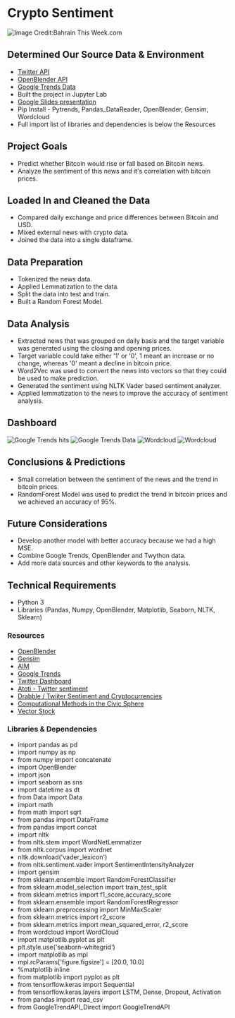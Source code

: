 # Crypto Sentiment
![Image Credit:Bahrain This Week.com](images/ai-blockchain.jpeg)

## Determined Our Source Data & Environment
- [Twitter API](https://developer.twitter.com/en/portal/dashboard)
- [OpenBlender API](https://openblender.io/#/my_dashboard)
- [Google Trends Data](https://towardsdatascience.com/google-trends-api-for-python-a84bc25db88f)
- Built the project in Jupyter Lab
- [Google Slides presentation](https://docs.google.com/presentation/d/1iUyEHhSnRBL9jjJk1DSg_f3G2os2I2VMZiwFwZWFQt4/edit#slide=id.gcb9a0b074_1_0)
- Pip Install - Pytrends, Pandas_DataReader, OpenBlender, Gensim, Wordcloud 
- Full import list of libraries and dependencies is below the Resources

## Project Goals
- Predict whether Bitcoin would rise or fall based on Bitcoin news.
- Analyze the sentiment of this news and it's correlation with bitcoin prices.

## Loaded In and Cleaned the Data
- Compared daily exchange and price differences between Bitcoin and USD.
- Mixed external news with crypto data.
- Joined the data into a single dataframe.

## Data Preparation
- Tokenized the news data.
- Applied Lemmatization to the data.
- Split the data into test and train.
- Built a Random Forest Model.

## Data Analysis
- Extracted news that was grouped on daily basis and the target variable was generated using the closing and opening prices.
- Target variable could take either '1' or '0', 1 meant an increase or no change, whereas '0' meant a decline in bitcoin price.  
- Word2Vec was used to convert the news into vectors so that they could be used to make prediction.
- Generated the sentiment using NLTK Vader based sentiment analyzer.
- Applied lemmatization to the news to improve the accuracy of sentiment analysis. 

## Dashboard
![Google Trends hits](images/google_trends.png)
![Google Trends Data](images/google_trends_data.png)
![Wordcloud](images/count_target_labels.png)
![Wordcloud](images/wordcloud.png)

## Conclusions & Predictions
- Small correlation between the sentiment of the news and the trend in bitcoin prices.
- RandomForest Model was used to predict the trend in bitcoin prices and we achieved an accuracy of 95%.

## Future Considerations
- Develop another model with better accuracy because we had a high MSE.
- Combine Google Trends, OpenBlender and Twython data.
- Add more data sources and other keywords to the analysis.

## Technical Requirements
- Python 3
- Libraries (Pandas, Numpy, OpenBlender, Matplotlib, Seaborn, NLTK, Sklearn)

### Resources

- [OpenBlender](https://openblender.io/#/my_dashboard)
- [Gensim](https://www.geeksforgeeks.org/nlp-gensim-tutorial-complete-guide-for-beginners/)
- [AIM](https://analyticsindiamag.com/how-to-use-openblender-the-leading-data-blending-tool/)
- [Google Trends](https://towardsdatascience.com/google-trends-api-for-python-a84bc25db88f)
- [Twitter Dashboard](https://developer.twitter.com/en/portal/dashboard)
- [Atoti - Twitter sentiment](https://www.atoti.io/how-im-failing-my-twitter-sentiment-analysis-for-cryptocurrency-prediction/)
- [Drabble / Twiiter Sentiment and Cryptocurrencies](https://github.com/Drabble/TwitterSentimentAndCryptocurrencies)
- [Computational Methods in the Civic Sphere](http://2017.compciv.org/guide/topics/python-nonstandard-libraries/twython-guide/twitter-twython-api-basics.html#exploring-the-basics-of-the-twitter-api-with-twython)
- [Vector Stock](www.vectorstock.com)

### Libraries & Dependencies
- import pandas as pd
- import numpy as np
- from numpy import concatenate
- import OpenBlender
- import json
- import seaborn as sns
- import datetime as dt
- from Data import Data
- import math
- from math import sqrt
- from pandas import DataFrame
- from pandas import concat
- import nltk
- from nltk.stem import WordNetLemmatizer
- from nltk.corpus import wordnet
- nltk.download('vader_lexicon')
- from nltk.sentiment.vader import SentimentIntensityAnalyzer
- import gensim
- from sklearn.ensemble import RandomForestClassifier
- from sklearn.model_selection import train_test_split
- from sklearn.metrics import f1_score,accuracy_score
- from sklearn.ensemble import RandomForestRegressor
- from sklearn.preprocessing import MinMaxScaler
- from sklearn.metrics import r2_score
- from sklearn.metrics import mean_squared_error, r2_score
- from wordcloud import WordCloud
- import matplotlib.pyplot as plt
- plt.style.use('seaborn-whitegrid')
- import matplotlib as mpl
- mpl.rcParams['figure.figsize'] = [20.0, 10.0]
- %matplotlib inline
- from matplotlib import pyplot as plt
- from tensorflow.keras import Sequential
- from tensorflow.keras.layers import LSTM, Dense, Dropout, Activation
- from pandas import read_csv
- from GoogleTrendAPI_Direct import GoogleTrendAPI



